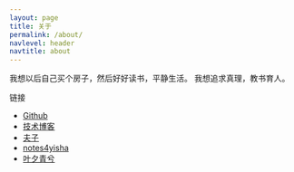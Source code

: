 ```yaml
---
layout: page
title: 关于
permalink: /about/
navlevel: header
navtitle: about
---
```


我想以后自己买个房子，然后好好读书，平静生活。
我想追求真理，教书育人。



链接

* [Github](https://github.com/hangyan)
* [技术博客](https://yanhang.me/)
* [夫子](http://blog.fuzhii.com/)
* [notes4yisha](https://space.bilibili.com/19083748)
* [叶夕青兮](https://erl.im/)
